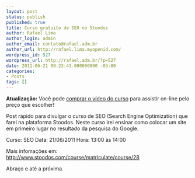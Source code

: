```yaml
---
layout: post
status: publish
published: true
title: Curso gratuito de SEO no Stoodos
author: Rafael Lima
author_login: admin
author_email: contato@rafael.adm.br
author_url: http://rafael.lima.myopenid.com/
wordpress_id: 527
wordpress_url: http://rafael.adm.br/?p=527
date: 2011-06-21 00:23:43.000000000 -03:00
categories:
- Posts
tags: []
---
```

<strong>Atualiza&ccedil;&atilde;o:</strong> Voc&ecirc; pode <a href="https://ecommerce.bielsystems.com.br/checkout/curso-seo">comprar o v&iacute;deo do curso</a> para assistir on-line pelo pre&ccedil;o que escolher!

Post r&aacute;pido para divulgar o curso de SEO (Search Engine Optimization) que farei na plataforma Stoodos.
Neste curso irei ensinar como colocar um site em primeiro lugar no resultado da pesquisa do Google.

Curso: SEO
Data: 21/06/2011
Hora: 13:00 &agrave;s 14:00

Mais infoma&ccedil;&otilde;es em: <a href="http://www.stoodos.com/course/matriculate/course/28">http://www.stoodos.com/course/matriculate/course/28</a>

Abra&ccedil;o e at&eacute; a pr&oacute;xima.
